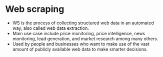 # Web scraping

- WS is the process of collecting structured web data in an automated way, also called web data extraction. 
- Main use case include price monitoring, price intelligence, news monitoring, lead generation, and market research among many others.
- Used by people and businesses who want to make use of the vast amount of publicly available web data to make smarter decisions.

